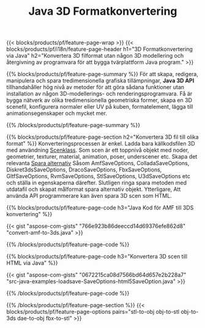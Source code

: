 ﻿---
title: Java 3D Formatkonvertering
url: /sv/java/conversion/
description: Konvertera 3D format amf 3ds amf ase att dae drc dxf fbx gltf jt obj ply rvm stl u3d usdz vrml x med några rader av Java kod via Java biblioteket.
---
{{< blocks/products/pf/feature-page-wrap >}}
{{< blocks/products/pf/i18n/feature-page-header h1="3D Formatkonvertering via Java" h2="Konvertera 3D filformat utan någon 3D modellering och återgivning av programvara för att bygga tvärplattform Java program." >}}

{{% blocks/products/pf/feature-page-summary %}}
För att skapa, redigera, manipulera och spara tredimensionella grafiska tillämpningar, **Java 3D API** tillhandahåller hög nivå av metoder för att göra sådana funktioner utan installation av någon 3D-modellerings- och renderingsprogramvara. Få är bygga nätverk av olika tredimensionella geometriska former, skapa en 3D scenefil, konfigurera normaler eller UV på kuben, formatelement, lägga till animationsegenskaper och mycket mer. 

{{% /blocks/products/pf/feature-page-summary %}}

{{% blocks/products/pf/feature-page-section h2="Konvertera 3D fil till olika format" %}}
Konverteringsprocessen är enkel. Ladda bara källkodsfilen 3D med användning [Scenklass](https://apireference.aspose.com/3d/java/com.aspose.threed/Scene). Som scen är ett toppnivå objekt med noder, geometrier, texturer, material, animation, poser, underscener etc. Skapa det relevanta [Spara alternativ](https://apireference.aspose.com/3d/java/com.aspose.threed/SaveOptions) Såsom AmfSaveOptions, ColladaSaveOptions, Diskret3dsSaveOptions, DracoSaveOptions, FbxSaveOptions, GltfSaveOptions, RvmSaveOptions, StlSaveOptions, U3dSaveOptions etc och ställa in egenskaperna därefter. Slutligen ringa spara metoden med utdatafil och skapat målformat spara alternativ objekt. Ytterligare, Att använda API programmerare kan även spara 3D scen som HTML.


{{% blocks/products/pf/feature-page-code h3="Java Kod för AMF till 3DS konvertering" %}}

{{< gist "aspose-com-gists" "766e923b86deeccd14d69376efe862d8" "convert-amf-to-3ds.java" >}}

{{% /blocks/products/pf/feature-page-code %}}


{{% blocks/products/pf/feature-page-code h3="Konvertera 3D scen till HTML via Java" %}}

{{< gist "aspose-com-gists" "0672215ca08d7566bd64d657e2b228a7" "src-java-examples-loadsave-SaveOptions-html5SaveOption.java" >}}

{{% /blocks/products/pf/feature-page-code %}}

{{% /blocks/products/pf/feature-page-section %}}
{{< blocks/products/pf/feature-page-options pairs="stl-to-obj obj-to-stl obj-to-3ds dae-to-obj fbx-to-stl" >}}